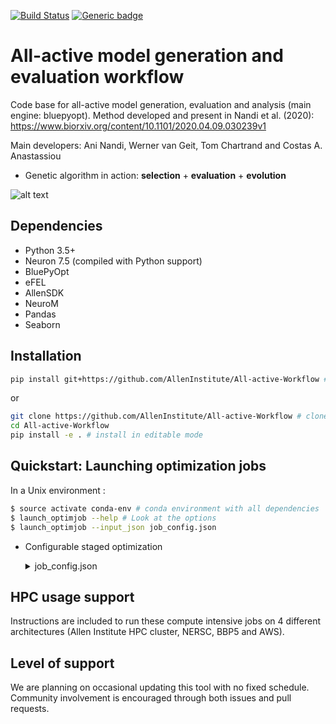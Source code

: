 [![Build Status](https://travis-ci.com/anirban6908/All-active-Workflow.svg?token=93Twb9jDYFzVNoM9gSjr&branch=master)](https://travis-ci.com/anirban6908/All-active-Workflow)
[![Generic badge](https://img.shields.io/badge/License-Allen_Institute-yellow.svg)](https://alleninstitute.org/legal/terms-use/)


# All-active model generation and evaluation workflow
Code base for all-active model generation, evaluation and analysis (main engine: bluepyopt). Method developed and present in Nandi et al. (2020): https://www.biorxiv.org/content/10.1101/2020.04.09.030239v1

Main developers: Ani Nandi, Werner van Geit, Tom Chartrand and Costas A. Anastassiou

* Genetic algorithm in action: **selection** + **evaluation** + **evolution**

![alt text](examples/visualization/animations/GA_evolution_animation/movie.gif "all-active model optimization") 

## Dependencies

* Python 3.5+
* Neuron 7.5 (compiled with Python support)
* BluePyOpt
* eFEL
* AllenSDK
* NeuroM
* Pandas
* Seaborn


## Installation
```bash
pip install git+https://github.com/AllenInstitute/All-active-Workflow # install directly from the repository
```
or
```bash
git clone https://github.com/AllenInstitute/All-active-Workflow # clone repository from github
cd All-active-Workflow
pip install -e . # install in editable mode
```


## Quickstart: Launching optimization jobs
In a Unix environment :
```bash
$ source activate conda-env # conda environment with all dependencies
$ launch_optimjob --help # Look at the options
$ launch_optimjob --input_json job_config.json
```

* Configurable staged optimization 
    <details> <summary>job_config.json</summary>

    ```json
    {
        "cty_config": {
            "cell_id": "483101699"
        },
        "job_config": {
            "highlevel_jobconfig": {
                "conda_env": "ateam_opt",
                "axon_type": "stub_axon",
                "data_source": "web",
                "ephys_dir": "ephys_data",
                "non_standard_nwb": false,
                "feature_stimtypes": [
                    "Long Square"
                ],
                "feature_names_path": "feature_set_all.json",
                "compiled_modfiles_dir": "x86_64",
                "job_dir": "483101699_benchmark_timeout"
            },
            "stage_jobconfig": [
                {
                    "stage_name": "Stage0",
                    "stage_stimtypes": [
                        "Long Square"
                    ],
                    "stage_features": "feature_set_stage0.json",
                    "stage_parameters": "param_bounds_stage0.json",
                    "filter_rule": "filter_feat_proto_passive",
                    "offspring_size": 512,
                    "max_ngen": 50,
                    "optim_config":{
                        "nengines": 256,
                        "nnodes": 16,
                        "qos": "celltypes",
                        "nprocs": 16,
                        "error_stream": "job.err",
                        "output_stream": "job.out",
                        "jobmem": "100g",
                        "jobtime": "5:00:00",
                        "ipyparallel": true,
                        "ipyparallel_db": "sqlitedb",
                        "main_script": "Optim_Main.py"
                    },
                    "analysis_config":{
                        "main_script": "analyze_stagejob.py"
                    },
                    "seed": [
                        1
                    ]
                },
                {
                    "stage_name": "Stage1",
                    "stage_stimtypes": [
                        "Long Square"
                    ],
                    "stage_features": "feature_set_stage1.json",
                    "stage_parameters": "param_bounds_stage1.json",
                    "filter_rule": "filter_feat_proto_passive",
                    "offspring_size": 512,
                    "max_ngen": 50,
                    "optim_config":{
                        "nengines": 256,
                        "nnodes": 16,
                        "qos": "celltypes",
                        "nprocs": 16,
                        "error_stream": "job.err",
                        "output_stream": "job.out",
                        "jobmem": "100g",
                        "jobtime": "5:00:00",
                        "ipyparallel": true,
                        "ipyparallel_db": "sqlitedb",
                        "main_script": "Optim_Main.py"
                    },
                    "analysis_config":{
                        "main_script": "analyze_stagejob.py"
                    },
                    "seed": [
                        1
                    ]
                },
                {
                    "stage_name": "Stage2",
                    "stage_stimtypes": [
                        "Long Square"
                    ],
                    "stage_features": "feature_set_stage2.json",
                    "stage_parameters": "param_bounds_stage2_mouse_spiny.json",
                    "filter_rule": "filter_feat_proto_active",
                    "AP_initiation_zone": "axon",
                    "offspring_size": 512,
                    "cp_backup_dir": "checkpoints_backup",
                    "max_ngen": 200,
                    "optim_config":{
                        "nengines": 256,
                        "nnodes": 16,
                        "qos": "celltypes",
                        "nprocs": 16,
                        "error_stream": "job.err",
                        "output_stream": "job.out",
                        "jobmem": "150g",
                        "jobtime": "12:00:00",
                        "ipyparallel": true,
                        "ipyparallel_db": "sqlitedb",
                        "main_script": "Optim_Main.py"
                    },
                    "analysis_config":{
                        "main_script": "analyze_stagejob.py",
                        "ipyparallel": true,
                        "ipyparallel_db": "nodb",
                        "error_stream": "analysis.err",
                        "output_stream": "analysis.out",
                        "nengines": 40,
                        "nnodes": 4,
                        "nprocs": 10,
                        "jobtime": "10:00:00",
                        "jobmem": "100g",
                        "qos": "celltypes"
                    },
                    "seed": [
                        1,
                        2,
                        3,
                        4
                    ],
                    "run_hof_analysis": true,
                    "run_peri_comparison": false,
                    "depol_block_check": true,
                    "add_fi_kink": true,
                    "calc_model_perf": true,
                    "model_postprocess": true,
                    "calc_time_statistics": true,
                    "timeout": 300,
                    "hoc_export": true
                }
            ]
        }
    }

    ```
    </details>

## HPC usage support
Instructions are included to run these compute intensive jobs on 4 different architectures (Allen Institute HPC cluster, NERSC, BBP5 and AWS).


## Level of support

We are planning on occasional updating this tool with no fixed schedule. Community involvement is encouraged through both issues and pull requests.

